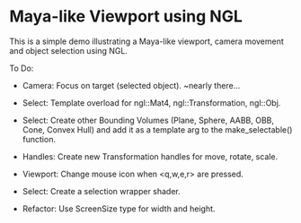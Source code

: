 # Maya-like Viewport using NGL

<!-- ![alt tag](mlvn.jpg) -->


This is a simple demo illustrating a Maya-like viewport, camera movement and object selection using NGL.

To Do:

- Camera: Focus on target (selected object). ~nearly there...

- Select: Template overload for ngl::Mat4, ngl::Transformation, ngl::Obj.

- Select: Create other Bounding Volumes (Plane, Sphere, AABB, OBB, Cone, Convex Hull) and add it as a template arg to the make_selectable() function.

- Handles: Create new Transformation handles for move, rotate, scale.

- Viewport: Change mouse icon when <q,w,e,r> are pressed.

- Select: Create a selection wrapper shader.

- Refactor: Use ScreenSize type for width and height.

